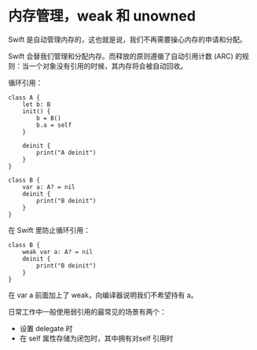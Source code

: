 # 内存管理，weak 和 unowned

Swift 是自动管理内存的，这也就是说，我们不再需要操心内存的申请和分配。

Swift 会替我们管理和分配内存。而释放的原则遵循了自动引用计数 (ARC) 的规则：当一个对象没有引用的时候，其内存将会被自动回收。

循环引用：

	class A {
	    let b: B
	    init() {
	        b = B()
	        b.a = self
	    }
	
	    deinit {
	        print("A deinit")
	    }
	}
	
	class B {
	    var a: A? = nil
	    deinit {
	        print("B deinit")
	    }
	}

在 Swift 里防止循环引用：

	class B {
	    weak var a: A? = nil
	    deinit {
	        print("B deinit")
	    }
	}

在 var a 前面加上了 weak，向编译器说明我们不希望持有 a。

日常工作中一般使用弱引用的最常见的场景有两个：

* 设置 delegate 时
* 在 self 属性存储为闭包时，其中拥有对self 引用时

